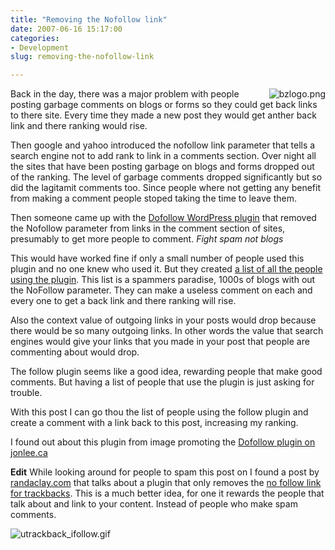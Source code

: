 ```yaml
---
title: "Removing the Nofollow link"
date: 2007-06-16 15:17:00
categories:
- Development
slug: removing-the-nofollow-link

---
```


<img src="/public/uploads/2007/06/bzlogo.png" alt="bzlogo.png" align="right" />Back in the day, there was a major problem with people posting garbage comments on blogs or forms so they could get back links to there site. Every time they made a new post they would get anther back link and there ranking would rise.

Then google and yahoo introduced the nofollow link parameter that tells a search engine not to add rank to link in a comments section. Over night all the sites that have been posting garbage on blogs and forms dropped out of the ranking. The level of garbage comments dropped significantly but so did the lagitamit comments too. Since people where not getting any benefit from making a comment people stoped taking the time to leave them.

Then someone came up with the <a href="http://www.semiologic.com/software/dofollow/">Dofollow WordPress plugin</a>  that removed the Nofollow parameter from links in the comment section of sites, presumably to get more people to comment. <span style="font-style: italic">Fight spam not blogs</span>

This would have worked fine if only a small number of people used this plugin and no one knew who used it. But they created <a href="http://www.bumpzee.com/no-nofollow/people/">a list of all the people using the plugin</a>. This list is a spammers paradise, 1000s of blogs with out the NoFollow parameter.  They can make a useless comment on each and every one to get a back link and there ranking will rise.

Also the context value of outgoing links in your posts would drop because there would be so many outgoing links. In other words the value that search engines would give your links that you made in your post that people are commenting about would drop.

The follow plugin seems like a good idea, rewarding people that make good comments. But having a list of people that use the plugin is just asking for trouble.

With this post I can go thou the list of people using the follow plugin and create a comment with a link back to this post, increasing my ranking.

I found out about this plugin from image promoting the <a href="http://www.jonlee.ca/jonleeca-does-follow/">Dofollow plugin on jonlee.ca</a>

<strong>Edit</strong>
While looking around for people to spam this post on I found a post by <a href="http://randaclay.com/archives/a-new-do-follow-plugin-for-trackbacks-only">randaclay.com</a> that talks about a plugin that only removes the <a href="http://www.turkhitbox.com/wordpress-seo/dofollow-trackbacks-plugin.html">no follow link for trackbacks</a>. This is a much better idea, for one it rewards the people that talk about and link to your content. Instead of people who make spam comments.

<img src="/public/uploads/2007/06/utrackback_ifollow.gif" alt="utrackback_ifollow.gif" />

